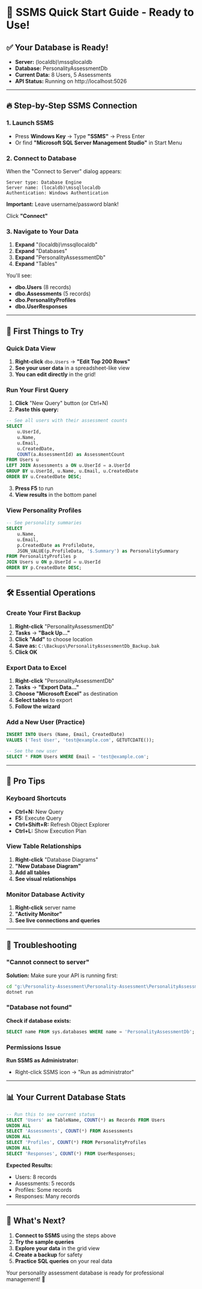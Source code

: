 # 🚀 SSMS Quick Start Guide - Ready to Use!

## ✅ Your Database is Ready!
- **Server:** (localdb)\mssqllocaldb
- **Database:** PersonalityAssessmentDb
- **Current Data:** 8 Users, 5 Assessments
- **API Status:** Running on http://localhost:5026

---

## 🔥 Step-by-Step SSMS Connection

### 1. Launch SSMS
- Press **Windows Key** → Type **"SSMS"** → Press Enter
- Or find **"Microsoft SQL Server Management Studio"** in Start Menu

### 2. Connect to Database
When the "Connect to Server" dialog appears:

```
Server type: Database Engine
Server name: (localdb)\mssqllocaldb
Authentication: Windows Authentication
```

**Important:** Leave username/password blank!

Click **"Connect"**

### 3. Navigate to Your Data
1. **Expand** "(localdb)\mssqllocaldb"
2. **Expand** "Databases" 
3. **Expand** "PersonalityAssessmentDb"
4. **Expand** "Tables"

You'll see:
- **dbo.Users** (8 records)
- **dbo.Assessments** (5 records)  
- **dbo.PersonalityProfiles**
- **dbo.UserResponses**

---

## 🎯 First Things to Try

### Quick Data View
1. **Right-click** `dbo.Users` → **"Edit Top 200 Rows"**
2. **See your user data** in a spreadsheet-like view
3. **You can edit directly** in the grid!

### Run Your First Query
1. **Click** "New Query" button (or Ctrl+N)
2. **Paste this query:**

```sql
-- See all users with their assessment counts
SELECT 
    u.UserId,
    u.Name,
    u.Email,
    u.CreatedDate,
    COUNT(a.AssessmentId) as AssessmentCount
FROM Users u
LEFT JOIN Assessments a ON u.UserId = a.UserId
GROUP BY u.UserId, u.Name, u.Email, u.CreatedDate
ORDER BY u.CreatedDate DESC;
```

3. **Press F5** to run
4. **View results** in the bottom panel

### View Personality Profiles
```sql
-- See personality summaries
SELECT 
    u.Name,
    u.Email,
    p.CreatedDate as ProfileDate,
    JSON_VALUE(p.ProfileData, '$.Summary') as PersonalitySummary
FROM PersonalityProfiles p
JOIN Users u ON p.UserId = u.UserId
ORDER BY p.CreatedDate DESC;
```

---

## 🛠️ Essential Operations

### Create Your First Backup
1. **Right-click** "PersonalityAssessmentDb"
2. **Tasks** → **"Back Up..."**
3. **Click "Add"** to choose location
4. **Save as:** `C:\Backups\PersonalityAssessmentDb_Backup.bak`
5. **Click OK**

### Export Data to Excel
1. **Right-click** "PersonalityAssessmentDb"
2. **Tasks** → **"Export Data..."**
3. **Choose "Microsoft Excel"** as destination
4. **Select tables** to export
5. **Follow the wizard**

### Add a New User (Practice)
```sql
INSERT INTO Users (Name, Email, CreatedDate)
VALUES ('Test User', 'test@example.com', GETUTCDATE());

-- See the new user
SELECT * FROM Users WHERE Email = 'test@example.com';
```

---

## 🎨 Pro Tips

### Keyboard Shortcuts
- **Ctrl+N:** New Query
- **F5:** Execute Query  
- **Ctrl+Shift+R:** Refresh Object Explorer
- **Ctrl+L:** Show Execution Plan

### View Table Relationships
1. **Right-click** "Database Diagrams"
2. **"New Database Diagram"**
3. **Add all tables**
4. **See visual relationships**

### Monitor Database Activity
1. **Right-click** server name
2. **"Activity Monitor"**
3. **See live connections and queries**

---

## 🚨 Troubleshooting

### "Cannot connect to server"
**Solution:** Make sure your API is running first:
```cmd
cd "g:\Personality-Assessment\Personality-Assessment\PersonalityAssessment.Api\PersonalityAssessment.Api"
dotnet run
```

### "Database not found"
**Check if database exists:**
```sql
SELECT name FROM sys.databases WHERE name = 'PersonalityAssessmentDb';
```

### Permissions Issue
**Run SSMS as Administrator:**
- Right-click SSMS icon → "Run as administrator"

---

## 📊 Your Current Database Stats

```sql
-- Run this to see current status
SELECT 'Users' as TableName, COUNT(*) as Records FROM Users
UNION ALL
SELECT 'Assessments', COUNT(*) FROM Assessments  
UNION ALL
SELECT 'Profiles', COUNT(*) FROM PersonalityProfiles
UNION ALL
SELECT 'Responses', COUNT(*) FROM UserResponses;
```

**Expected Results:**
- Users: 8 records
- Assessments: 5 records
- Profiles: Some records
- Responses: Many records

---

## 🎯 What's Next?

1. **Connect to SSMS** using the steps above
2. **Try the sample queries** 
3. **Explore your data** in the grid view
4. **Create a backup** for safety
5. **Practice SQL queries** on your real data

Your personality assessment database is ready for professional management! 🎉
